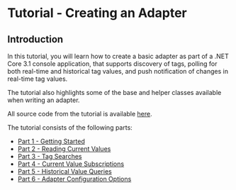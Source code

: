 # Tutorial - Creating an Adapter

## Introduction

In this tutorial, you will learn how to create a basic adapter as part of a .NET Core 3.1 console application, that supports discovery of tags, polling for both real-time and historical tag values, and push notification of changes in real-time tag values.

The tutorial also highlights some of the base and helper classes available when writing an adapter. 

All source code from the tutorial is available [here](/examples/tutorials/creating-an-adapter).

The tutorial consists of the following parts:

- [Part 1 - Getting Started](/docs/tutorials/creating-an-adapter/01-Getting_Started.md)
- [Part 2 - Reading Current Values](/docs/tutorials/creating-an-adapter/02-Reading_Current_Values.md)
- [Part 3 - Tag Searches](/docs/tutorials/creating-an-adapter/03-Tag_Searches.md)
- [Part 4 - Current Value Subscriptions](/docs/tutorials/creating-an-adapter/04-Current_Value_Subscriptions.md)
- [Part 5 - Historical Value Queries](/docs/tutorials/creating-an-adapter/05-Historical_Value_Queries.md)
- [Part 6 - Adapter Configuration Options](/docs/tutorials/creating-an-adapter/06-Adapter_Configuration_Options.md)
